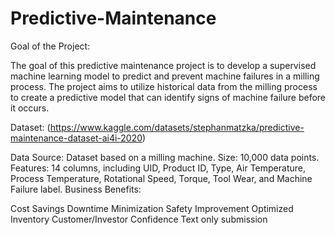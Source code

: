 # Predictive-Maintenance

Goal of the Project:

The goal of this predictive maintenance project is to develop a supervised machine learning model to predict and prevent machine failures in a milling process. The project aims to utilize historical data from the milling process to create a predictive model that can identify signs of machine failure before it occurs.

Dataset: (https://www.kaggle.com/datasets/stephanmatzka/predictive-maintenance-dataset-ai4i-2020)

Data Source: Dataset based on a milling machine.
Size: 10,000 data points.
Features: 14 columns, including UID, Product ID, Type, Air Temperature, Process Temperature, Rotational Speed, Torque, Tool Wear, and Machine Failure label.
Business Benefits:

Cost Savings
Downtime Minimization
Safety Improvement
Optimized Inventory
Customer/Investor Confidence
Text only submission
